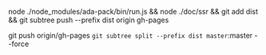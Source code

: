 node ./node_modules/ada-pack/bin/run.js && node ./doc/ssr && git add dist && git subtree push --prefix dist origin gh-pages

git push origin/gh-pages `git subtree split --prefix dist master`:master --force